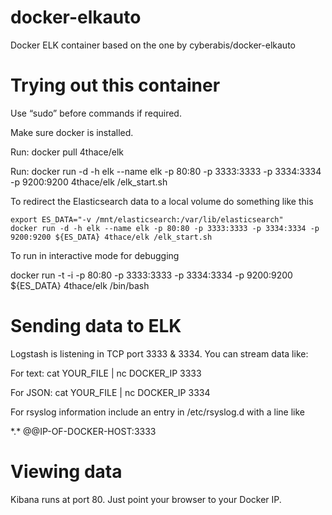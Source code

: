 docker-elkauto
==============

Docker ELK container based on the one by cyberabis/docker-elkauto


Trying out this container
========================= 

Use “sudo” before commands if required.

Make sure docker is installed.

Run: docker pull 4thace/elk

Run: docker run -d -h elk --name elk -p 80:80 -p 3333:3333 -p 3334:3334 -p 9200:9200 4thace/elk /elk_start.sh

To redirect the Elasticsearch data to a local volume do something 
like this

```
export ES_DATA="-v /mnt/elasticsearch:/var/lib/elasticsearch"
docker run -d -h elk --name elk -p 80:80 -p 3333:3333 -p 3334:3334 -p 9200:9200 ${ES_DATA} 4thace/elk /elk_start.sh
```

To run in interactive mode for debugging

docker run -t -i -p 80:80 -p 3333:3333 -p 3334:3334 -p 9200:9200 ${ES_DATA} 4thace/elk /bin/bash

Sending data to ELK
===================

Logstash is listening in TCP port 3333 & 3334. You can stream data like:

For text:
cat YOUR_FILE | nc DOCKER_IP 3333

For JSON:
cat YOUR_FILE | nc DOCKER_IP 3334

For rsyslog information include an entry in /etc/rsyslog.d with a line like

\*.\*    @@IP-OF-DOCKER-HOST:3333

Viewing data
============

Kibana runs at port 80. Just point your browser to your Docker IP.
